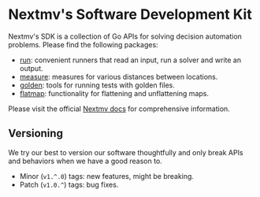 # Nextmv's Software Development Kit

Nextmv's SDK is a collection of Go APIs for solving decision automation
problems. Please find the following packages:

- [run][run]: convenient runners that read an input, run a solver and write an
      output.
- [measure][measure]: measures for various distances between locations.
- [golden][golden]: tools for running tests with golden files.
- [flatmap][flatmap]: functionality for flattening and unflattening maps.

Please visit the official [Nextmv docs][docs] for comprehensive information.

## Versioning

We try our best to version our software thoughtfully and only break APIs and
behaviors when we have a good reason to.

- Minor (`v1.^.0`) tags: new features, might be breaking.
- Patch (`v1.0.^`) tags: bug fixes.

[run]: ./run
[measure]: ./measure
[golden]: ./golden
[docs]: https://docs.nextmv.io
[flatmap]: ./flatmap
